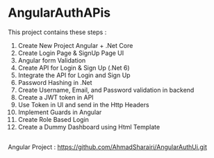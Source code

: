 # AngularAuthAPis
This project contains these steps :

1. Create New Project Angular + .Net Core
2. Create Login Page & SignUp Page UI
3. Angular form Validation
4. Create API for Login & Sign Up (.Net 6)
4. Integrate the API for Login and Sign Up
5. Password Hashing in .Net
6. Create Username, Email, and Password validation in backend
7. Create a JWT token in API
8. Use Token in Ul and send in the Http Headers
9. Implement Guards in Angular
10. Create Role Based Login
11. Create a Dummy Dashboard using Html Template
##
Angular Project : https://github.com/AhmadSharairi/AngularAuthUi.git
